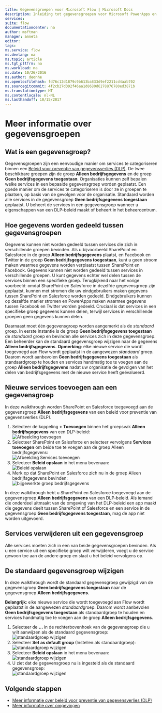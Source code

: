```yaml
---
title: Gegevensgroepen voor Microsoft Flow | Microsoft Docs
description: Inleiding tot gegevensgroepen voor Microsoft PowerApps en Microsoft Flow.
services: 
suite: flow
documentationcenter: na
author: msftman
manager: anneta
editor: 
tags: 
ms.service: flow
ms.devlang: na
ms.topic: article
ms.tgt_pltfrm: na
ms.workload: na
ms.date: 10/26/2016
ms.author: deonhe
ms.openlocfilehash: fd76c12d1879c9b613ba833d9ef2211cd4aab702
ms.sourcegitcommit: 4f2cb27d392f46aa1d8680d6278876780ed3871b
ms.translationtype: HT
ms.contentlocale: nl-NL
ms.lasthandoff: 10/15/2017
---
```

# <a name="learn-all-about-data-groups"></a>Meer informatie over gegevensgroepen
## <a name="what-is-a-data-group"></a>Wat is een gegevensgroep?
Gegevensgroepen zijn een eenvoudige manier om services te categoriseren binnen een [Beleid voor preventie van gegevensverlies (DLP)](prevent-data-loss.md). De twee beschikbare groepen zijn de groep **Alleen bedrijfsgegevens** en de groep **Geen bedrijfsgegevens toegestaan**. Organisaties kunnen zelf bepalen welke services in een bepaalde gegevensgroep worden geplaatst. Een goede manier om de services te categoriseren is door ze in groepen te plaatsen, op basis van de gevolgen voor de organisatie. Standaard worden alle services in de gegevensgroep **Geen bedrijfsgegevens toegestaan** geplaatst. U beheert de services in een gegevensgroep wanneer u eigenschappen van een DLP-beleid maakt of beheert in het beheercentrum.

## <a name="how-data-is-shared-between-data-groups"></a>Hoe gegevens worden gedeeld tussen gegevensgroepen
Gegevens kunnen niet worden gedeeld tussen services die zich in verschillende groepen bevinden. Als u bijvoorbeeld SharePoint en Salesforce in de groep **Alleen bedrijfsgegevens** plaatst, en Facebook en Twitter in de groep **Geen bedrijfsgegevens toegestaan**, kunt u geen stroom maken waarmee gegevens worden verplaatst tussen SharePoint en Facebook. Gegevens kunnen niet worden gedeeld tussen services in verschillende groepen. U kunt gegevens echter wel delen tussen de services binnen een specifieke groep. Terugkijkend naar het vorige voorbeeld: omdat SharePoint en Salesforce in dezelfde gegevensgroep zijn geplaatst, kunnen met stromen die uw eindgebruikers maken gegevens tussen SharePoint en Salesforce worden gedeeld. Eindgebruikers kunnen op dezelfde manier stromen en PowerApps maken waarmee gegevens tussen Facebook en Twitter worden gedeeld. Cruciaal is dat services in een specifieke groep gegevens kunnen delen, terwijl services in verschillende groepen geen gegevens kunnen delen.  

Daarnaast moet één gegevensgroep worden aangemerkt als de *standaard* groep. In eerste instantie is de groep **Geen bedrijfsgegevens toegestaan** de *standaard* groep en bevinden alle services zich in deze gegevensgroep. Een beheerder kan de standaard gegevensgroep wijzigen naar de gegevens **Alleen bedrijfsgegevens**. **Opmerking**: elke nieuwe service die wordt toegevoegd aan Flow wordt geplaatst in de aangewezen *standaard* groep. Daarom wordt aanbevolen **Geen bedrijfsgegevens toegestaan** als standaardgroep te houden en services handmatig toe te voegen aan de groep **Alleen bedrijfsgegevens** nadat uw organisatie de gevolgen van het delen van bedrijfsgegevens met de nieuwe service heeft geëvalueerd.

## <a name="add-services-to-a-data-group"></a>Nieuwe services toevoegen aan een gegevensgroep
In deze walkthrough worden SharePoint en Salesforce toegevoegd aan de gegevensgroep **Alleen bedrijfsgegevens** van een beleid voor preventie van gegevensverlies (DLP). 

1. Selecteer de koppeling **+ Toevoegen** binnen het groepsvak **Alleen bedrijfsgegevens** van een DLP-beleid:    
   ![Afbeelding toevoegen](./media/introduction-to-data-groups/add-to-data-group-1.png)  
2. Selecteer SharePoint en Salesforce en selecteer vervolgens **Services toevoegen** om beide toe te voegen aan de groep Alleen bedrijfsgegevens:    
   ![Afbeelding Services toevoegen](./media/introduction-to-data-groups/add-to-data-group-2.png)  
3. Selecteer **Beleid opslaan** in het menu bovenaan:  
   ![Beleid opslaan](./media/introduction-to-data-groups/add-to-data-group-4.png) 
4. Merk op dat SharePoint en Salesforce zich nu in de groep Alleen bedrijfsgegevens bevinden:  
   ![bijgewerkte groep bedrijfsgegevens](./media/introduction-to-data-groups/add-to-data-group-3.png)   

In deze walkthrough hebt u SharePoint en Salesforce toegevoegd aan de gegevensgroep **Alleen bedrijfsgegevens** van een DLP-beleid. Als iemand die onderdeel uitmaakt van de omgeving van het DLP-beleid een app maakt die gegevens deelt tussen SharePoint of Salesforce en een service in de gegevensgroep **Geen bedrijfsgegevens toegestaan**, mag de app niet worden uitgevoerd.

## <a name="remove-services-from-a-data-group"></a>Services verwijderen uit een gegevensgroep
Alle services moeten zich in een van beide gegevensgroepen bevinden. Als u een service uit een specifieke groep wilt verwijderen, voegt u de service gewoon toe aan de andere groep en slaat u het beleid vervolgens op.  

## <a name="change-the-default-data-group"></a>De standaard gegevensgroep wijzigen
In deze walkthrough wordt de standaard gegevensgroep gewijzigd van de gegevensgroep **Geen bedrijfsgegevens toegestaan** naar de gegevensgroep **Alleen bedrijfsgegevens**.  

**Belangrijk**: elke nieuwe service die wordt toegevoegd aan Flow wordt geplaatst in de aangewezen *standaard*groep. Daarom wordt aanbevolen **Geen bedrijfsgegevens toegestaan** als standaardgroep te houden en services handmatig toe te voegen aan de groep **Alleen bedrijfsgegevens**.

1. Selecteer de **...** in de rechterbovenhoek van de gegevensgroep die u wilt aanwijzen als de standaard gegevensgroep:    
   ![standaardgroep wijzigen](./media/introduction-to-data-groups/default-data-group-0.png)  
2. Selecteer **Set as default group** (Instellen als standaardgroep):  
   ![standaardgroep wijzigen](./media/introduction-to-data-groups/default-data-group-1.png)   
3. Selecteer **Beleid opslaan** in het menu bovenaan:  
   ![standaardgroep wijzigen](./media/introduction-to-data-groups/add-to-data-group-4.png) 
4. U ziet dat de gegevensgroep nu is ingesteld als de standaard gegevensgroep:  
   ![standaardgroep wijzigen](./media/introduction-to-data-groups/default-data-group-2.png)   

## <a name="next-steps"></a>Volgende stappen
* [Meer informatie over beleid voor preventie van gegevensverlies (DLP)](prevent-data-loss.md)
* [Meer informatie over omgevingen](environments-overview-admin.md)   

